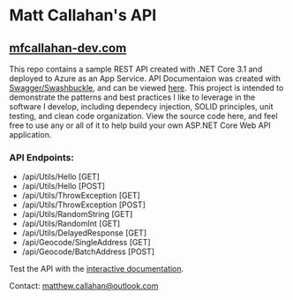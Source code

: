 # Matt Callahan's API

## [mfcallahan-dev.com](https://mfcallahan-dev.com)

This repo contains a sample REST API created with .NET Core 3.1 and deployed to Azure as an App Service. API Documentaion was created with [Swagger/Swashbuckle](https://github.com/domaindrivendev/Swashbuckle.AspNetCore), and can be viewed [here](https://mfcallahan-dev.com). This project is intended to demonstrate the patterns and best practices I like to leverage in the software I develop, including dependecy injection, SOLID principles, unit testing, and clean code organization. View the source code here, and feel free to use any or all of it to help build your own ASP.NET Core Web API application.

### API Endpoints:

- /api/Utils/Hello [GET]
- /api/Utils/Hello [POST]
- /api/Utils/ThrowException [GET]
- /api/Utils/ThrowException [POST]
- /api/Utils/RandomString [GET]
- /api/Utils/RandomInt [GET]
- /api/Utils/DelayedResponse [GET]
- /api/Geocode/SingleAddress [GET]
- /api/Geocode/BatchAddress [POST]

Test the API with the [interactive documentation](https://mfcallahan-dev.com).

Contact: matthew.callahan@outlook.com